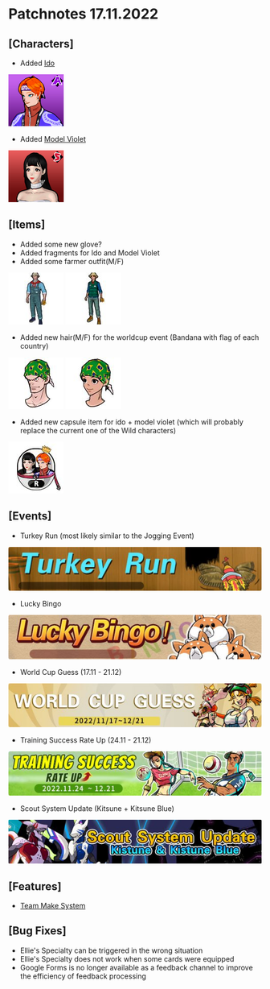 # Patchnotes 17.11.2022

## [Characters]
- Added [Ido](http://fsf.hogacn.com/h/guide/h/guide/juesejieshao/2021/0428/839.html)

![Ido](images/img_ido.png)
- Added [Model Violet](http://fsf.hogacn.com/h/guide/h/guide/juesejieshao/2021/0630/871.html)

![MViolet](images/img_zllmt.png)

## [Items]
- Added some new glove?
- Added fragments for Ido and Model Violet
- Added some farmer outfit(M/F)

![Male](images/ui_useitem3610.jpg) ![Female](images/ui_useitem3611.jpg)
- Added new hair(M/F) for the worldcup event (Bandana with flag of each country)

![Male](images/ui_useitem3658.jpg) ![Female](images/ui_useitem3690.jpg)
- Added new capsule item for ido + model violet (which will probably replace the current one of the Wild characters)

![Capsule](images/ui_useitem3606.jpg)

## [Events]
- Turkey Run (most likely similar to the Jogging Event)

![Event1](images/event_banner_43.jpg)
- Lucky Bingo

![Event1](images/event_banner_70.jpg)
- World Cup Guess (17.11 - 21.12)

![Event1](images/event_banner_0218.jpg)
- Training Success Rate Up (24.11 - 21.12)

![Event1](images/event_banner_57.jpg)
- Scout System Update (Kitsune + Kitsune Blue)

![Event1](images/event_banner_0157.jpg)

## [Features]
- [Team Make System](https://steamcommunity.com/games/1826980/announcements/detail/3467237196843897680)

## [Bug Fixes]
- Ellie's Specialty can be triggered in the wrong situation
- Ellie's Specialty does not work when some cards were equipped
- Google Forms is no longer available as a feedback channel to improve the efficiency of feedback processing
